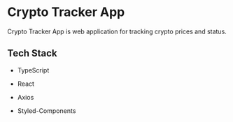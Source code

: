 # Crypto Tracker App

Crypto Tracker App is web application for tracking crypto prices and status.

## Tech Stack

- TypeScript

- React

- Axios

- Styled-Components

